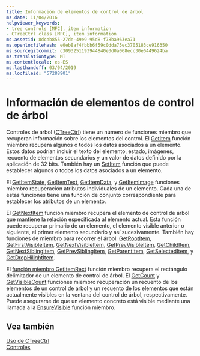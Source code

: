 ```yaml
---
title: Información de elementos de control de árbol
ms.date: 11/04/2016
helpviewer_keywords:
- tree controls [MFC], item information
- CTreeCtrl class [MFC], item information
ms.assetid: 8dcab855-27de-49e9-95d8-f78ba963ea71
ms.openlocfilehash: e0eb8af4fbbb6f59c0dda75ec3705183ce916350
ms.sourcegitcommit: c3093251193944840e3d0a068ecc30e6449624ba
ms.translationtype: MT
ms.contentlocale: es-ES
ms.lasthandoff: 03/04/2019
ms.locfileid: "57288901"
---
```

# <a name="tree-control-item-information"></a>Información de elementos de control de árbol

Controles de árbol ([CTreeCtrl](../mfc/reference/ctreectrl-class.md)) tiene un número de funciones miembro que recuperan información sobre los elementos del control. El [GetItem](../mfc/reference/ctreectrl-class.md#getitem) función miembro recupera algunos o todos los datos asociados a un elemento. Estos datos podrían incluir el texto del elemento, estado, imágenes, recuento de elementos secundarios y un valor de datos definido por la aplicación de 32 bits. También hay un [SetItem](../mfc/reference/ctreectrl-class.md#setitem) función que puede establecer algunos o todos los datos asociados a un elemento.

El [GetItemState](../mfc/reference/ctreectrl-class.md#getitemstate), [GetItemText](../mfc/reference/ctreectrl-class.md#getitemtext), [GetItemData](../mfc/reference/ctreectrl-class.md#getitemdata), y [GetItemImage](../mfc/reference/ctreectrl-class.md#getitemimage) funciones miembro recuperación atributos individuales de un elemento. Cada una de estas funciones tiene una función de conjunto correspondiente para establecer los atributos de un elemento.

El [GetNextItem](../mfc/reference/ctreectrl-class.md#getnextitem) función miembro recupera el elemento de control de árbol que mantiene la relación especificada al elemento actual. Esta función puede recuperar primario de un elemento, el elemento visible anterior o siguiente, el primer elemento secundario y así sucesivamente. También hay funciones de miembro para recorrer el árbol: [GetRootItem](../mfc/reference/ctreectrl-class.md#getrootitem), [GetFirstVisibleItem](../mfc/reference/ctreectrl-class.md#getfirstvisibleitem), [GetNextVisibleItem](../mfc/reference/ctreectrl-class.md#getnextvisibleitem), [GetPrevVisibleItem](../mfc/reference/ctreectrl-class.md#getprevvisibleitem), [GetChildItem](../mfc/reference/ctreectrl-class.md#getchilditem), [GetNextSiblingItem](../mfc/reference/ctreectrl-class.md#getnextsiblingitem), [GetPrevSiblingItem](../mfc/reference/ctreectrl-class.md#getprevsiblingitem), [GetParentItem](../mfc/reference/ctreectrl-class.md#getparentitem), [GetSelectedItem](../mfc/reference/ctreectrl-class.md#getselecteditem), y [ GetDropHilightItem](../mfc/reference/ctreectrl-class.md#getdrophilightitem).

El [función miembro GetItemRect](../mfc/reference/ctreectrl-class.md#getitemrect) función miembro recupera el rectángulo delimitador de un elemento de control de árbol. El [GetCount](../mfc/reference/ctreectrl-class.md#getcount) y [GetVisibleCount](../mfc/reference/ctreectrl-class.md#getvisiblecount) funciones miembro recuperación un recuento de los elementos de un control de árbol y un recuento de los elementos que están actualmente visibles en la ventana del control de árbol, respectivamente. Puede asegurarse de que un elemento concreto está visible mediante una llamada a la [EnsureVisible](../mfc/reference/ctreectrl-class.md#ensurevisible) función miembro.

## <a name="see-also"></a>Vea también

[Uso de CTreeCtrl](../mfc/using-ctreectrl.md)<br/>
[Controles](../mfc/controls-mfc.md)
